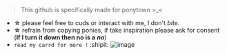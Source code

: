 > This github is specifically made for ponytown >_<

- **☆** please feel free to cuds or interact with me, I don't *bite*.
- **☆** refrain from copying ponies, if take inspiration please ask for consent (**If I turn it down then no is a** ___no___)
- `` read my carrd for more ! `` :shipit:
 ![image](https://github.com/zcsaix/zcsaix/assets/163817362/5d459aaf-961e-46b0-bee5-5925e1c01546)
 <!--
**zcsaix/zcsaix** is a ✨ _special_ ✨ repository because its `README.md` (this file) appears on your GitHub profile.

Here are some ideas to get you started:

- 🔭 I’m currently working on ...
- 🌱 I’m currently learning ...
- 👯 I’m looking to collaborate on ...
- 🤔 I’m looking for help with ...
- 💬 Ask me about ...
- 📫 How to reach me: ...
- 😄 Pronouns: ...
- ⚡ Fun fact: ...
-->
